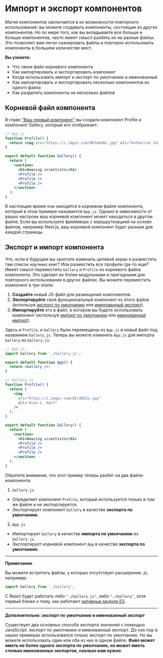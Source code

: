 # Импорт и экспорт компонентов

Магия компонентов заключается в их возможности повторного использования: вы можете создавать компоненты, состоящие из других компонентов. Но по мере того, как вы вкладываете все больше и больше компонентов, часто имеет смысл разбить их на разные файлы. Это позволяет вам легко сканировать файлы и повторно использовать компоненты в большем количестве мест.

**Вы узнаете:**

- Что такое файл корневого компонента
- Как импортировать и экспортировать компонент
- Когда использовать импорт и экспорт по умолчанию и именованный
- Как импортировать и экспортировать несколько компонентов из одного файла
- Как разделить компоненты на несколько файлов

## Корневой файл компонента

В главе ["Ваш первый компонент"](<./02. Ваш первый компонент.md>) вы создали компонент Profile и компонент Gallery, который его отображает:

```jsx
// App.js
function Profile() {
  return <img src="https://i.imgur.com/MK3eW3As.jpg" alt="Katherine Johnson" />;
}

export default function Gallery() {
  return (
    <section>
      <h1>Amazing scientists</h1>
      <Profile />
      <Profile />
      <Profile />
    </section>
  );
}
```

В настоящее время они находятся в корневом файле компонента, который в этом примере называется `App.js`. Однако в зависимости от ваших настроек ваш корневой компонент может находиться в другом файле. Если вы используете фреймворк с маршрутизацией на основе файлов, например Next.js, ваш корневой компонент будет разным для каждой страницы.

## Экспорт и импорт компонента

Что, если в будущем вы захотите изменить целевой экран и разместить там список научных книг? Или разместить все профили где-то еще? Имеет смысл переместить `Gallery` и `Profile` из корневого файла компонента. Это сделает их более модульными и пригодными для повторного использования в других файлах. Вы можете переместить компонент в три этапа:

1. **Создайте** новый JS-файл для размещения компонентов.
2. **Экспортируйте** свой функциональный компонент из этого файла (используя [экспорт по умолчанию](https://developer.mozilla.org/docs/Web/JavaScript/Reference/Statements/export#using_the_default_export) или [именованный экспорт](https://developer.mozilla.org/docs/Web/JavaScript/Reference/Statements/export#using_named_exports)).
3. **Импортируйте** его в файл, в котором вы будете использовать компонент (используя [импорт по умолчанию](https://developer.mozilla.org/docs/Web/JavaScript/Reference/Statements/import#importing_defaults) или [именованный импорт](https://developer.mozilla.org/docs/Web/JavaScript/Reference/Statements/import#import_a_single_export_from_a_module)).

Здесь и `Profile`, и `Gallery` были перемещены из `App.js` в новый файл под названием `Gallery.js`. Теперь вы можете изменить `App.js` для импорта `Gallery` из `Gallery.js`:

```jsx
// App.js
import Gallery from './Gallery.js';

export default function App() {
  return <Gallery />;
}

// Gallery.js
function Profile() {
  return (
    <img
      src="https://i.imgur.com/QIrZWGIs.jpg"
      alt="Alan L. Hart"
    />
  );
}

export default function Gallery() {
  return (
    <section>
      <h1>Amazing scientists</h1>
      <Profile />
      <Profile />
      <Profile />
    </section>
  );
}
```

Обратите внимание, что этот пример теперь разбит на два файла-компонента:

1. `Gallery.js`

- Определяет компонент `Profile`, который используется только в том же файле и не экспортируется.
- Экспортирует компонент `Gallery` в качестве **экспорта по умолчанию**.

2. `App.js`

- Импортирует `Gallery` в качестве **импорта по умолчанию** из `Gallery.js`.
- Экспортирует корневой компонент `App` в качестве **экспорта по умолчанию**.

---

**Примечание**

Вы можете встретить файлы, у которых отсутствует расширение .js, например:

```jsx
import Gallery from './Gallery';
```

С React будет работать либо `"./Gallery.js"`, либо `"./Gallery"`, хотя первый ближе к тому, как работают [нативные модули ES](https://developer.mozilla.org/docs/Web/JavaScript/Guide/Modules).

---

**Дополнительно: экспорт по умолчанию и именованный экспорт**

Существует два основных способа экспорта значений с помощью JavaScript: экспорт по умолчанию и именованный экспорт. До сих пор в наших примерах использовался только экспорт по умолчанию. Но вы можете использовать один или оба из них в одном файле. **Файл может иметь не более одного экспорта по умолчанию, но может иметь столько именованных экспортов, сколько вам нужно**.
